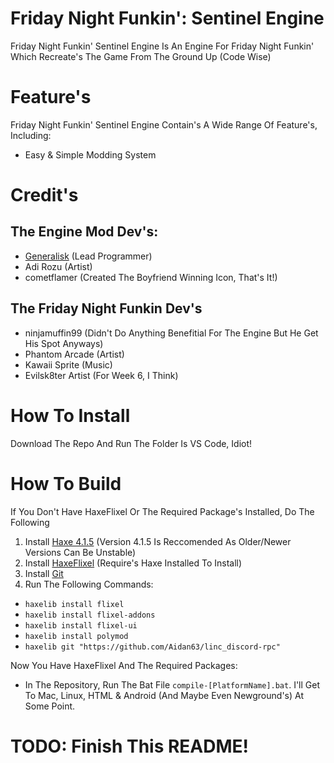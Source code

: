 # Friday Night Funkin': Sentinel Engine
Friday Night Funkin' Sentinel Engine Is An Engine For Friday Night Funkin' Which Recreate's The Game From The Ground Up (Code Wise)
# Feature's
Friday Night Funkin' Sentinel Engine Contain's A Wide Range Of Feature's, Including:
- Easy & Simple Modding System
# Credit's
## The Engine Mod Dev's:
- [Generalisk](https://www.youtube.com/channel/UCS7UTEe7YAozWVJS5gCaohQ) (Lead Programmer)
- Adi Rozu (Artist)
- cometflamer (Created The Boyfriend Winning Icon, That's It!)
## The Friday Night Funkin Dev's
- ninjamuffin99 (Didn't Do Anything Benefitial For The Engine But He Get His Spot Anyways)
- Phantom Arcade (Artist)
- Kawaii Sprite (Music)
- Evilsk8ter Artist (For Week 6, I Think)
# How To Install
Download The Repo And Run The Folder Is VS Code, Idiot!
# How To Build
If You Don't Have HaxeFlixel Or The Required Package's Installed, Do The Following
1) Install [Haxe 4.1.5](https://haxe.org/download/version/4.1.5/) (Version 4.1.5 Is Reccomended As Older/Newer Versions Can Be Unstable)
2) Install [HaxeFlixel](https://haxeflixel.com/documentation/install-haxeflixel/) (Require's Haxe Installed To Install)
3) Install [Git](https://git-scm.com/downloads)
4) Run The Following Commands:
- `haxelib install flixel`
- `haxelib install flixel-addons`
- `haxelib install flixel-ui`
- `haxelib install polymod`
- `haxelib git "https://github.com/Aidan63/linc_discord-rpc"`

Now You Have HaxeFlixel And The Required Packages:
- In The Repository, Run The Bat File `compile-[PlatformName].bat`. I'll Get To Mac, Linux, HTML & Android (And Maybe Even Newground's) At Some Point.
# TODO: Finish This README!
